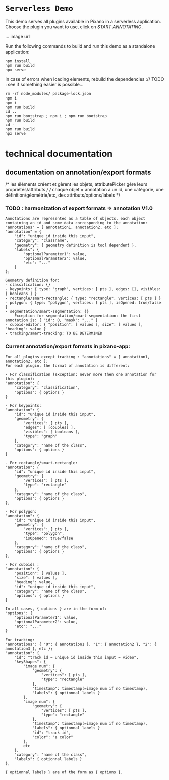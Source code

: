 # `Serverless Demo`

This demo serves all plugins available in Pixano in a serverless application. Choose the plugin you want to use, click on _START ANNOTATING_.

... image url

Run the following commands to build and run this demo as a standalone application:

```
npm install
npm run build
npx serve
```

In case of errors when loading elements, rebuild the dependencies :// TODO : see if something easier is possible...
```
rm -rf node_modules/ package-lock.json
npm i
npm i
npm run build
cd ..
npm run bootstrap ; npm i ; npm run bootstrap
npm run build
cd -
npm run build
npx serve
```

# technical documentation
## documentation on annotation/export formats
/* les éléments créent et gèrent les objets, attributePicker gère leurs propriétés/attributs */
/* chaque objet = annotation a un id, une catégorie, une définition/géométrie/etc, des attributs/options/labels */

### TODO : harmonization of export formats => annotation V1.0
	Annotations are represented as a table of objects, each object containing an id and some data corresponding to the annotation:
	"annotations" = [ annotation1, annotation2, etc ];
	"annotation" = {
		"id": "unique id inside this input",
		"category": "classname",
		"geometry": { geometry definition is tool dependent },
		"labels": {
			"optionalParameter1": value,
			"optionalParameter2": value,
			"etc": "..."
		}
	};

	Geometry definition for:
	- classification: {}
	- keypoints: { type: "graph", vertices: [ pts ], edges: [], visibles: [ booleans ] }
	- rectangle/smart-rectangle: { type: "rectangle", vertices: [ pts ] }
	- polygon: { type: "polygon", vertices: [ pts ], isOpened: true/false }
	- segmentation/smart-segmentation: {}
		Exception for segmentation/smart-segmentation: the first annotation is: { "id": 0, "mask": "..." }
	- cuboid-editor: { "position": [ values ], size": [ values ], "heading": value }
	- tracking/smart-tracking: TO BE DETERMINED

### Current annotation/export formats in pixano-app:
	For all plugins except tracking : "annotations" = [ annotation1, annotation2, etc ];
	For each plugin, the format of annotation is different:

	- For classification (exception: never more then one annotation for this plugin):
	"annotation": {
		"category": "classification",
		"options": { options }
	}

	- For keypoints:
	"annotation": {
		"id": "unique id inside this input",
		"geometry": {
			"vertices": [ pts ],
			"edges": [ [couples] ],
			"visibles": [ booleans ],
			"type": "graph"
		},
		"category": "name of the class",
		"options": { options }
	}

	- For rectangle/smart-rectangle:
	"annotation": {
		"id": "unique id inside this input",
		"geometry": {
			"vertices": [ pts ],
			"type": "rectangle"
		},
		"category": "name of the class",
		"options": { options }
	},
		
	- For polygon:
	"annotation": {
		"id": "unique id inside this input",
		"geometry": {
			"vertices": [ pts ],
			"type": "polygon",
			"isOpened": true/false
		},
		"category": "name of the class",
		"options": { options }
	},

	- For cuboids :
	"annotation": {
		"position": [ values ],
		"size": [ values ],
		"heading": value,
		"id": "unique id inside this input",
		"category": "name of the class",
		"options": { options }
	}

	In all cases, { options } are in the form of:
	"options": {
		"optionalParameter1": value,
		"optionalParameter2": value,
		"etc": "..."
	}
	
	For tracking:
 	"annotations": { "0": { annotation1 }, "1": { annotation2 }, "2": { annotation3 }, etc };
	"annotation": {
		"id": "track id = unique id inside this input = video",
		"keyShapes": {
			"image num": {
				"geometry": {
					"vertices": [ pts ],
					"type": "rectangle"
				},
				"timestamp": timestamp(=image num if no timestamp),
				"labels": { optionnal labels }
			},
			"image num": {
				"geometry": {
					"vertices": [ pts ],
					"type": "rectangle"
				},
				"timestamp": timestamp(=image num if no timestamp),
				"labels": { optionnal labels }
				"id": "track id",
				"color": "a color"
			},
			etc
		},
		"category": "name of the class",
		"labels": { optionnal labels }
	},

	{ optionnal labels } are of the form as { options }.